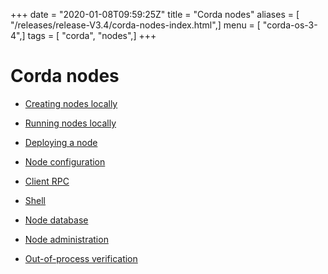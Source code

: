 +++
date = "2020-01-08T09:59:25Z"
title = "Corda nodes"
aliases = [ "/releases/release-V3.4/corda-nodes-index.html",]
menu = [ "corda-os-3-4",]
tags = [ "corda", "nodes",]
+++


# Corda nodes


* [Creating nodes locally](generating-a-node.md)

* [Running nodes locally](running-a-node.md)

* [Deploying a node](deploying-a-node.md)

* [Node configuration](corda-configuration-file.md)

* [Client RPC](clientrpc.md)

* [Shell](shell.md)

* [Node database](node-database.md)

* [Node administration](node-administration.md)

* [Out-of-process verification](out-of-process-verification.md)



